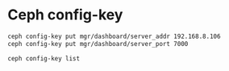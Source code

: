 # Ceph config-key

```bash
ceph config-key put mgr/dashboard/server_addr 192.168.8.106
ceph config-key put mgr/dashboard/server_port 7000

ceph config-key list
```